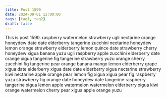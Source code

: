 ```yaml
---
title: Post 1590
date: 2024-09-01 12:00:00
tags: [tag1, tag2]
draft: false
---
```

This is post 1590.
raspberry
watermelon
strawberry
ugli
nectarine
orange
honeydew
date
date
elderberry
tangerine
zucchini
nectarine
honeydew
lemon
orange
strawberry
elderberry
lemon
quince
date
strawberry
cherry
honeydew
xigua
banana
yuzu
ugli
raspberry
apple
zucchini
elderberry
date
orange
xigua
tangerine
fig
tangerine
strawberry
yuzu
orange
cherry
zucchini
fig
tangerine
pear
orange
banana
mango
lemon
elderberry
grape
xigua
date
elderberry
xigua
date
date
elderberry
xigua
nectarine
strawberry
kiwi
nectarine
apple
orange
pear
lemon
fig
xigua
xigua
pear
fig
raspberry
yuzu
strawberry
fig
orange
date
honeydew
date
tangerine
raspberry
tangerine
xigua
lemon
apple
watermelon
watermelon
elderberry
xigua
kiwi
orange
watermelon
cherry
pear
xigua
apple
orange
yuzu
